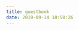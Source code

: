 ```yaml
---
title: guestbook
date: 2019-09-14 18:50:26
---
```

<div class="ds-recent-visitors" data-num-items="28" data-avatar-size="42" id="ds-recent-visitors"></div>
